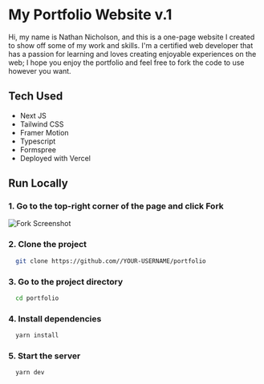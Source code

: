 # My Portfolio Website v.1

Hi, my name is Nathan Nicholson, and this is a one-page website I created to show off some of my work and skills. I'm a certified web developer that has a passion for learning and loves creating enjoyable experiences on the web; I hope you enjoy the portfolio and feel free to fork the code to use however you want.

## Tech Used

- Next JS
- Tailwind CSS
- Framer Motion
- Typescript
- Formspree
- Deployed with Vercel

## Run Locally

### 1. Go to the top-right corner of the page and click Fork

![Fork Screenshot](https://docs.github.com/assets/cb-28613/images/help/repository/fork_button.png)

### 2. Clone the project

```bash
  git clone https://github.com//YOUR-USERNAME/portfolio
```

### 3. Go to the project directory

```bash
  cd portfolio
```

### 4. Install dependencies

```bash
  yarn install
```

### 5. Start the server

```bash
  yarn dev
```
